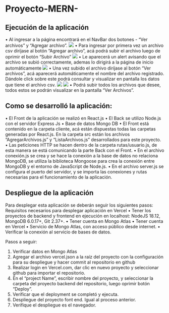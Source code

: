 # Proyecto-MERN-

## Ejecución de la aplicación
•	Al ingresar a la página encontrará en el NavBar dos botones - “Ver archivos” y “Agregar archivo”. 
![](https://github.com/AngelicaGola/Proyecto-MERN-/blob/main/assets/navbar.JPG)
•	Para ingresar por primera vez un archivo csv diríjase al botón “Agregar archivo”, acá podrá subir el archivo luego de oprimir el botón “Subir Archivo”
![](https://github.com/AngelicaGola/Proyecto-MERN-/blob/main/assets/agregarArchivo.JPG)
•	Le aparecerá un alert avisando que el archivo se subió correctamente, ademas lo dirigirá a la página de inicio automáticamente 
![](https://github.com/AngelicaGola/Proyecto-MERN-/blob/main/assets/agregarArchivoExitosa.JPG)
•	Una vez subido el archivo diríjase al botón “Ver archivos”, acá aparecerá automáticamente el nombre del archivo registrado. Dándole click sobre este podrá consultar y visualizar en pantalla los datos que tiene el archivo csv.
![](https://github.com/AngelicaGola/Proyecto-MERN-/blob/main/assets/verArchivo.JPG)
![](https://github.com/AngelicaGola/Proyecto-MERN-/blob/main/assets/verArchivoTabla.JPG)
•	Podrá subir todos los archivos que desee, todos estos se podrán visualizar en la pantalla “Ver Archivos”. 

## Como se desarrolló la aplicación: 
•	El Front de la aplicación se realizó en React.js
•	El Back se utilizo Node.js con el servidor Express Js
•	Base de datos Mongo DB
•	El Front está contenido en la carpeta cliente, acá están dispuestas todas las carpetas generadas por React.js. En la carpeta src están los archivos “AgregarArchivos.js” y “ListaArchivos.js” desarrollados para este proyecto.
•	Las peticiones HTTP se hacen dentro de la carpeta rutas/usuario.js, de esta manera se está comunicando la parte Back con el Front. 
•	En el archivo conexión.js se crea y se hace la conexión a la base de datos no relaciona MongoDB, se utiliza la biblioteca Mongoose para crea la conexión entre MongoDB y el entorno de JavaScript de Node.js.
•	En el archivo server.js se configura el puerto del servidor, y se importa las conexiones y rutas necesarias para el funcionamiento de la aplicación.  

## Despliegue de la aplicación 
Para desplegar esta aplicación se deberán seguir los siguientes pasos:
Requisitos necesarios para desplegar aplicación en Vercel 
•	Tener los proyectos de backend y frontend en ejecución en localhost: NodeJS 18.12, MongoDB 6.0.17+, Git 2.37+.
•	Tener cuenta en Mongo Atlas
•	Tener cuenta en Vercel
•	Servicio de Mongo Atlas, con acceso público desde internet.
•	Verificar la conexión al servicio de bases de datos.

Pasos a seguir:
1.	Verificar datos en Mongo Atlas
2.	Agregar el archivo vercel.json a la raíz del proyecto con la configuración para su despliegue y hacer commit al repositorio en github
3.	Realizar login en Vercel.com, dar clic en nuevo proyecto y seleccionar github para importar el repositorio.
4.	En el “project Name”, escribir nombre del proyecto, y seleccionar la carpeta del proyecto backend del repositorio, luego oprimir botón “Deploy”.
5.	Verificar que el deployment se completó y ejecuta.
6.	Despliegue del proyecto font end. Igual al proceso anterior.
7.	Verifique el despliegue es el navegador. 
